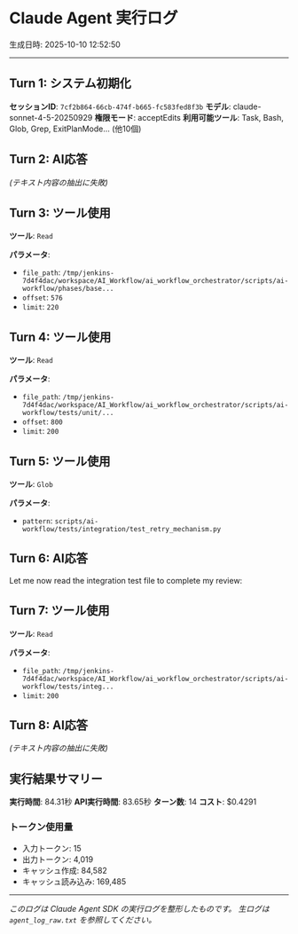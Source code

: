 # Claude Agent 実行ログ

生成日時: 2025-10-10 12:52:50

---

## Turn 1: システム初期化

**セッションID**: `7cf2b864-66cb-474f-b665-fc583fed8f3b`
**モデル**: claude-sonnet-4-5-20250929
**権限モード**: acceptEdits
**利用可能ツール**: Task, Bash, Glob, Grep, ExitPlanMode... (他10個)

## Turn 2: AI応答

*(テキスト内容の抽出に失敗)*

## Turn 3: ツール使用

**ツール**: `Read`

**パラメータ**:
- `file_path`: `/tmp/jenkins-7d4f4dac/workspace/AI_Workflow/ai_workflow_orchestrator/scripts/ai-workflow/phases/base...`
- `offset`: `576`
- `limit`: `220`

## Turn 4: ツール使用

**ツール**: `Read`

**パラメータ**:
- `file_path`: `/tmp/jenkins-7d4f4dac/workspace/AI_Workflow/ai_workflow_orchestrator/scripts/ai-workflow/tests/unit/...`
- `offset`: `800`
- `limit`: `200`

## Turn 5: ツール使用

**ツール**: `Glob`

**パラメータ**:
- `pattern`: `scripts/ai-workflow/tests/integration/test_retry_mechanism.py`

## Turn 6: AI応答

Let me now read the integration test file to complete my review:

## Turn 7: ツール使用

**ツール**: `Read`

**パラメータ**:
- `file_path`: `/tmp/jenkins-7d4f4dac/workspace/AI_Workflow/ai_workflow_orchestrator/scripts/ai-workflow/tests/integ...`
- `limit`: `200`

## Turn 8: AI応答

*(テキスト内容の抽出に失敗)*

## 実行結果サマリー

**実行時間**: 84.31秒
**API実行時間**: 83.65秒
**ターン数**: 14
**コスト**: $0.4291

### トークン使用量
- 入力トークン: 15
- 出力トークン: 4,019
- キャッシュ作成: 84,582
- キャッシュ読み込み: 169,485

---

*このログは Claude Agent SDK の実行ログを整形したものです。*
*生ログは `agent_log_raw.txt` を参照してください。*
